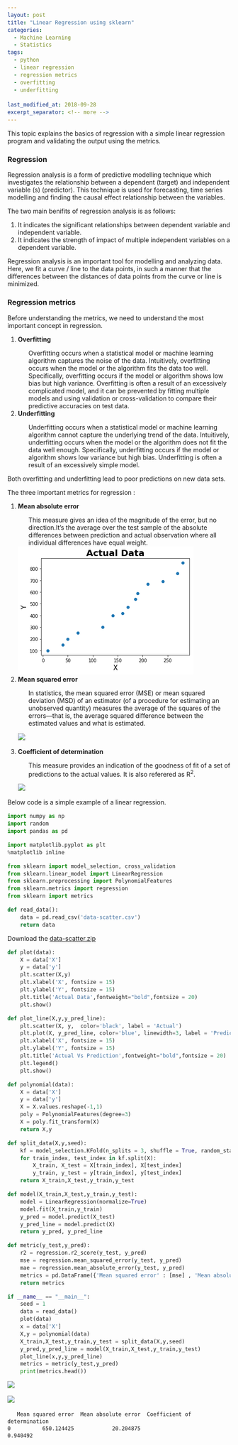 ```yaml
---
layout: post
title: "Linear Regression using sklearn"
categories:
  - Machine Learning
  - Statistics
tags:
  - python
  - linear regression
  - regression metrics
  - overfitting
  - underfitting

last_modified_at: 2018-09-28
excerpt_separator: <!-- more -->
---
```


This topic explains the basics of regression with a simple linear regression program and validating the output using the metrics.
<!-- more -->

### Regression
<p>
Regression analysis is a form of predictive modelling technique which investigates the relationship between a dependent (target) and independent variable (s) (predictor). This technique is used for forecasting, time series modelling and finding the causal effect relationship between the variables.
</p>

The two main benifits of regression analysis is as follows:
<ol>
  <li>It indicates the significant relationships between dependent variable and independent variable.</li>
  <li>It indicates the strength of impact of multiple independent variables on a dependent variable.</li>
</ol>

<p>
Regression analysis is an important tool for modelling and analyzing data. Here, we fit a curve / line to the data points, in such a manner that the differences between the distances of data points from the curve or line is minimized.
</p>

### Regression metrics
<p>

Before understanding the metrics, we need to understand the most important concept in regression.
<ol>
  <li> <b>Overfitting</b> </li>
    <ul style="list-style-type:none">
      <li> Overfitting occurs when a statistical model or machine learning algorithm captures the noise of the data.  Intuitively, overfitting occurs when the model or the algorithm fits the data too well.  Specifically, overfitting occurs if the model or algorithm shows low bias but high variance.  Overfitting is often a result of an excessively complicated model, and it can be prevented by fitting multiple models and using validation or cross-validation to compare their predictive accuracies on test data.</li>
    </ul>
  <li> <b>Underfitting</b> </li>
  <ul style="list-style-type:none">
    <li> Underfitting occurs when a statistical model or machine learning algorithm cannot capture the underlying trend of the data.  Intuitively, underfitting occurs when the model or the algorithm does not fit the data well enough.  Specifically, underfitting occurs if the model or algorithm shows low variance but high bias.  Underfitting is often a result of an excessively simple model.</li>
    </ul>
</ol>

Both overfitting and underfitting lead to poor predictions on new data sets.<br>

The three important metrics for regression :

<ol>
  <li> <b>Mean absolute error</b> </li>
    <ul style="list-style-type:none">
       <li>This measure gives an idea of the magnitude of the error, but no direction.It’s the average over the test sample of the absolute differences between prediction and actual observation where all individual differences have equal weight.</li>
    </ul>
  
 <div class="left-col">
    <img src=https://github.com/dchandra1985/portfolio/blob/gh-pages/images/ML_7_1.png title="MAE">
</div>
 



  <li> <b>Mean squared error</b> </li>
  <ul style="list-style-type:none">
    <li>In statistics, the mean squared error (MSE) or mean squared deviation (MSD) of an estimator (of a procedure for estimating an unobserved quantity) measures the average of the squares of the errors—that is, the average squared difference between the estimated values and what is estimated.</li>
    </ul>


   ![]({{"/images/ML_7_4.png"|absolute_url}})

   <li> <b>Coefficient of determination</b> </li>
     <ul style="list-style-type:none">
       <li>This measure provides an indication of the goodness of fit of a set of predictions to the actual values. It is also referered as R<sup>2</sup>.</li>
     </ul>

   ![]({{"/images/ML_7_5.png"|absolute_url}})
</ol>



Below code is a simple example of a linear regression.


```python
import numpy as np
import random
import pandas as pd
```


```python
import matplotlib.pyplot as plt
%matplotlib inline
```


```python
from sklearn import model_selection, cross_validation
from sklearn.linear_model import LinearRegression
from sklearn.preprocessing import PolynomialFeatures
from sklearn.metrics import regression
from sklearn import metrics
```

```python
def read_data():
    data = pd.read_csv('data-scatter.csv')
    return data    
```
Download the [data-scatter.zip](https://github.com/dchandra1985/portfolio/blob/gh-pages/data/data-scatter.zip)

```python
def plot(data):
    X = data['X']
    y = data['y']
    plt.scatter(X,y)
    plt.xlabel('X', fontsize = 15)
    plt.ylabel('Y', fontsize = 15)
    plt.title('Actual Data',fontweight="bold",fontsize = 20)
    plt.show()
```


```python
def plot_line(X,y,y_pred_line):
    plt.scatter(X, y,  color='black', label = 'Actual')
    plt.plot(X, y_pred_line, color='blue', linewidth=3, label = 'Predicted')
    plt.xlabel('X', fontsize = 15)
    plt.ylabel('Y', fontsize = 15)
    plt.title('Actual Vs Prediction',fontweight="bold",fontsize = 20)
    plt.legend()
    plt.show()
```


```python
def polynomial(data):
    X = data['X']
    y = data['y']
    X = X.values.reshape(-1,1)
    poly = PolynomialFeatures(degree=3)
    X = poly.fit_transform(X)
    return X,y
```


```python
def split_data(X,y,seed):
    kf = model_selection.KFold(n_splits = 3, shuffle = True, random_state = seed)
    for train_index, test_index in kf.split(X):
        X_train, X_test = X[train_index], X[test_index]
        y_train, y_test = y[train_index], y[test_index]
    return X_train,X_test,y_train,y_test
```


```python
def model(X_train,X_test,y_train,y_test):
    model = LinearRegression(normalize=True)
    model.fit(X_train,y_train)
    y_pred = model.predict(X_test)
    y_pred_line = model.predict(X)
    return y_pred, y_pred_line
```


```python
def metric(y_test,y_pred):
    r2 = regression.r2_score(y_test, y_pred)
    mse = regression.mean_squared_error(y_test, y_pred)
    mae = regression.mean_absolute_error(y_test, y_pred)
    metrics = pd.DataFrame({'Mean squared error' : [mse] , 'Mean absolute error' : [mae], 'Coefficient of determination' : [r2]})
    return metrics
```


```python
if __name__ == "__main__":
    seed = 1
    data = read_data()
    plot(data)
    x = data['X']
    X,y = polynomial(data)
    X_train,X_test,y_train,y_test = split_data(X,y,seed)
    y_pred,y_pred_line = model(X_train,X_test,y_train,y_test)
    plot_line(x,y,y_pred_line)
    metrics = metric(y_test,y_pred)
    print(metrics.head())
```


![]({{"/images/ML_7_1.png"|absolute_url}})



![]({{"/images/ML_7_2.png"|absolute_url}})


       Mean squared error  Mean absolute error  Coefficient of determination
    0          650.124425            20.204875                      0.940492
